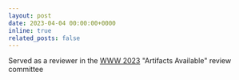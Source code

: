 ```yaml
---
layout: post
date: 2023-04-04 00:00:00+0000
inline: true
related_posts: false
---
```


Served as a reviewer in the [WWW 2023](https://www2023.thewebconf.org/) "Artifacts Available" review committee
